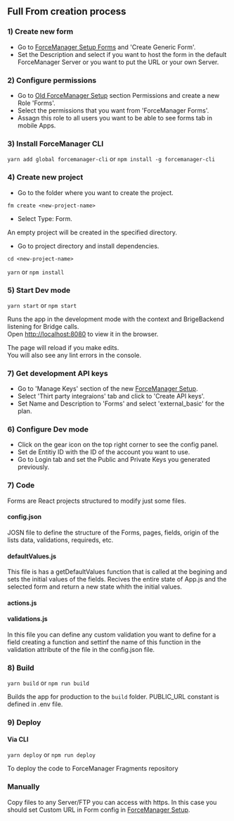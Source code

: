 ## Full From creation process

### 1) Create new form

- Go to [ForceManager Setup Forms](https://setup.forcemanager.net/#/app/forms) and 'Create Generic Form'.
- Set the Description and select if you want to host the form in the default ForceManager Server or you want to put the URL or your own Server.

### 2) Configure permissions

- Go to [Old ForceManager Setup](https://cfm.forcemanager.net/web/views/specific/permissions.aspx) section Permissions and create a new Role 'Forms'.
- Select the permissions that you want from 'ForceManager Forms'.
- Assagn this role to all users you want to be able to see forms tab in mobile Apps.

### 3) Install ForceManager CLI

`yarn add global forcemanager-cli` or `npm install -g forcemanager-cli`

### 4) Create new project

- Go to the folder where you want to create the project.

`fm create <new-project-name>`

- Select Type: Form.

An empty project will be created in the specified <new-project-name> directory.

- Go to project directory and install dependencies.

`cd <new-project-name>`

`yarn` or `npm install`

### 5) Start Dev mode

`yarn start` or `npm start`

Runs the app in the development mode with the context and BrigeBackend listening for Bridge calls.<br>
Open [http://localhost:8080](http://localhost:8080) to view it in the browser.

The page will reload if you make edits.<br>
You will also see any lint errors in the console.

### 7) Get development API keys

- Go to 'Manage Keys' section of the new [ForceManager Setup](https://setup.forcemanager.net/#/app/apikeys).
- Select 'Thirt party integraions' tab and click to 'Create API keys'.
- Set Name and Description to 'Forms' and select 'external_basic' for the plan.

### 6) Configure Dev mode

- Click on the gear icon on the top right corner to see the config panel.
- Set de Entitiy ID with the ID of the account you want to use.
- Go to Login tab and set the Public and Private Keys you generated previously.

### 7) Code

Forms are React projects structured to modify just some files.

#### config.json

JOSN file to define the structure of the Forms, pages, fields, origin of the lists data, validations, requireds, etc.

#### defaultValues.js

This file is has a getDefaultValues function that is called at the begining and sets the initial values of the fields. Recives the entire state of App.js and the selected form and return a new state whith the initial values.

#### actions.js

#### validations.js

In this file you can define any custom validation you want to define for a field creating a function and settinf the name of this function in the validation attribute of the file in the config.json file.

### 8) Build

`yarn build` or `npm run build`

Builds the app for production to the `build` folder.
PUBLIC_URL constant is defined in .env file.

### 9) Deploy

#### Via CLI

`yarn deploy` or `npm run deploy`

To deploy the code to ForceManager Fragments repository

### Manually

Copy files to any Server/FTP you can access with https.
In this case you should set Custom URL in Form config in [ForceManager Setup](https://setup.forcemanager.net/#/app/forms).
